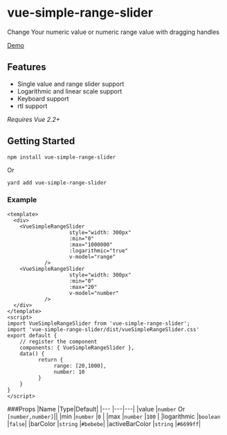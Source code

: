 # vue-simple-range-slider
Change Your numeric value or numeric range value with dragging handles

[Demo](https://csb-b2ovr.netlify.com/)


## Features

* Single value and range slider support
* Logarithmic and linear scale support
* Keyboard support
* rtl support

_Requires Vue 2.2+_

## Getting Started
```
npm install vue-simple-range-slider
```
Or
```
yard add vue-simple-range-slider
```

### Example
```
<template>
  <div>
    <VueSimpleRangeSlider
                    style="width: 300px"
                    :min="0"
                    :max="1000000"
                    :logarithmic="true"
                    v-model="range"
            />
    <VueSimpleRangeSlider
                    style="width: 300px"
                    :min="0"
                    :max="20"
                    v-model="number"
            />
  </div>
</template>
<script>
import VueSimpleRangeSlider from 'vue-simple-range-slider';
import 'vue-simple-range-slider/dist/vueSimpleRangeSlider.css'
export default {
    // register the component
    components: { VueSimpleRangeSlider },
    data() {
          return {
               range: [20,1000],
               number: 10
          }
    }
}
</script>
```
    
###Props
|Name           |Type|Default|
|---            |---|---|
|value          |```number``` Or ```[number,number]```||
|min            |```number```                         |```0```   |
|max            |```number```                         |```100``` |
|logarithmic    |```boolean```                        |```false```|
|barColor       |```string```                         |```#bebebe```|
|activeBarColor |```string```                         |```#6699ff```|
